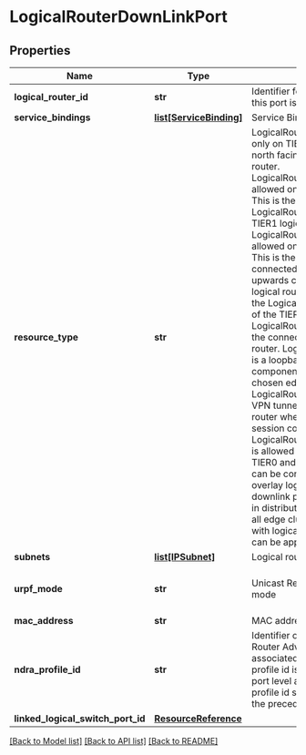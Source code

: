 # LogicalRouterDownLinkPort

## Properties
Name | Type | Description | Notes
------------ | ------------- | ------------- | -------------
**logical_router_id** | **str** | Identifier for logical router on which this port is created | 
**service_bindings** | [**list[ServiceBinding]**](ServiceBinding.md) | Service Bindings | [optional] 
**resource_type** | **str** | LogicalRouterUpLinkPort is allowed only on TIER0 logical router.   It is the north facing port of the logical router. LogicalRouterLinkPortOnTIER0 is allowed only on TIER0 logical router.   This is the port where the LogicalRouterLinkPortOnTIER1 of TIER1 logical router connects to. LogicalRouterLinkPortOnTIER1 is allowed only on TIER1 logical router.   This is the port using which the user connected to TIER1 logical router for upwards connectivity via TIER0 logical router.   Connect this port to the LogicalRouterLinkPortOnTIER0 of the TIER0 logical router. LogicalRouterDownLinkPort is for the connected subnets on the logical router. LogicalRouterLoopbackPort is a loopback port for logical router component   which is placed on chosen edge cluster member. LogicalRouterIPTunnelPort is a IPSec VPN tunnel port created on   logical router when route based VPN session configured. LogicalRouterCentralizedServicePort is allowed only on Active/Standby TIER0 and TIER1   logical router. Port can be connected to VLAN or overlay logical switch.   Unlike downlink port it does not participate in distributed routing and hosted   on all edge cluster members associated with logical router.   Stateful services can be applied on this port.  | 
**subnets** | [**list[IPSubnet]**](IPSubnet.md) | Logical router port subnets | 
**urpf_mode** | **str** | Unicast Reverse Path Forwarding mode | [optional] [default to 'STRICT']
**mac_address** | **str** | MAC address | [optional] 
**ndra_profile_id** | **str** | Identifier of Neighbor Discovery Router Advertisement profile associated with port. When NDRA profile id is associated at both the port level and logical router level, the profile id specified at port level takes the precedence.  | [optional] 
**linked_logical_switch_port_id** | [**ResourceReference**](ResourceReference.md) |  | [optional] 

[[Back to Model list]](../README.md#documentation-for-models) [[Back to API list]](../README.md#documentation-for-api-endpoints) [[Back to README]](../README.md)

